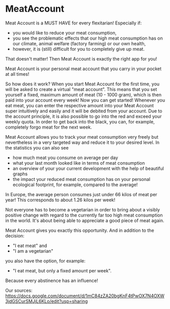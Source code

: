 # MeatAccount
Meat Account is a MUST HAVE for every flexitarian! Especially if:
- you would like to reduce your meat consumption,
- you see the problematic effects that our high meat consumption has on our climate, animal welfare (factory farming) or our own health,
- however, it is (still) difficult for you to completely give up meat.

That doesn't matter! Then Meat Account is exactly the right app for you!

Meat Account is your personal meat account that you carry in your pocket at all times!

So how does it work?
When you start Meat Account for the first time, you will be asked to create a virtual "meat account".
This means that you set yourself a fixed, maximum amount of meat (10 - 1000 gram), which is then paid into your account every week!
Now you can get started! Whenever you eat meat, you can enter the respective amount into your Meat Account super intuitively and easily and it will be debited from your account.
Due to the account principle, it is also possible to go into the red and exceed your weekly quota. In order to get back into the black, you can, for example, completely forgo meat for the next week.

Meat Account allows you to track your meat consumption very freely but nevertheless in a very targeted way and reduce it to your desired level.
In the statistics you can also see
- how much meat you consume on average per day
- what your last month looked like in terms of meat consumption
- an overview of your your current development with the help of beautiful graphs
- the impact your reduced meat consumption has on your personal ecological footprint, for example, compared to the average!

In Europe, the average person consumes just under 66 kilos of meat per year!
This corresponds to about 1.26 kilos per week!

Not everyone has to become a vegetarian in order to bring about a visibly positive change with regard to the currently far too high meat consumption in the world.
It's about being able to appreciate a good piece of meat again.

Meat Account gives you exactly this opportunity. And in addition to the decision:
- "I eat meat" and
- "I am a vegetarian"
  
you also have the option, for example:
- "I eat meat, but only a fixed amount per week".

Because every abstinence has an influence!


Our sources: https://docs.google.com/document/d/1mC84zZA20bgKnF4tPwOX7N4OXW3jdGSCurSMJjL6KLo/edit?usp=sharing
